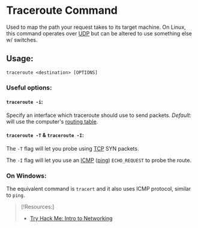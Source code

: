 
# Traceroute Command
Used to map the path your request takes to its target machine. On Linux, this command operates over [UDP](/networking/protocols/UDP.md) but can be altered to use something else w/ switches.

## Usage:
```
traceroute <destination> [OPTIONS]
```

### Useful options:
#### `traceroute -i`:
Specify an interface which traceroute should use to send packets. *Default:* will use the computer's [routing table](/networking/routing/routing-table.md).

#### `traceroute -T` & `traceroute -I`:
The `-T` flag will let you probe using [TCP](/networking/protocols/TCP.md) SYN packets.

The `-I` flag will let you use an [ICMP](/networking/protocols/ICMP.md) ([ping](/CLI-tools/ping.md)) `ECHO_REQUEST` to probe the route.

### On Windows:
The equivalent command is `tracert` and it also uses ICMP protocol, similar to `ping`.

> [!Resources:]
> - [Try Hack Me: Intro to Networking](https://tryhackme.com/room/introtonetworking)




